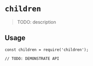 # `children`

> TODO: description

## Usage

```
const children = require('children');

// TODO: DEMONSTRATE API
```
